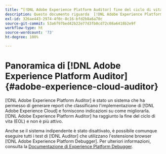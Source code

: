 ```yaml
---
title: “[!DNL Adobe Experience Platform Auditor] fine del ciclo di vita”
description: Questo documento riguarda  [!DNL Adobe Experience Platform Auditor]  e i suoi successori.
exl-id: 326ae443-2974-4f0c-8c16-bfd2b8a6a70c
source-git-commit: 53a6f97bed42b22e77d3fb0cd72c08a6418b2e9f
workflow-type: ht
source-wordcount: '73'
ht-degree: 100%

---
```


# Panoramica di [!DNL Adobe Experience Platform Auditor] {#adobe-experience-cloud-auditor}

[!DNL Adobe Experience Platform Auditor] è stato un sistema che ha permesso di generare report che classificano l&#39;implementazione di [!DNL Adobe Experience Cloud] e forniscono indicazioni su come migliorarla. [!DNL Adobe Experience Platform Auditor] ha raggiunto la fine del ciclo di vita (EOL) e non è più attivo.

Anche se il sistema indipendente è stato disattivato, è possibile comunque eseguire tutti i test di [!DNL Auditor] che utilizzano l&#39;estensione browser [!DNL Adobe Experience Platform Debugger]. Per ulteriori informazioni, consulta la [Documentazione di Experience Platform Debugger](https://experienceleague.adobe.com/docs/debugger/using-v2/experience-cloud-debugger.html?lang=it).
